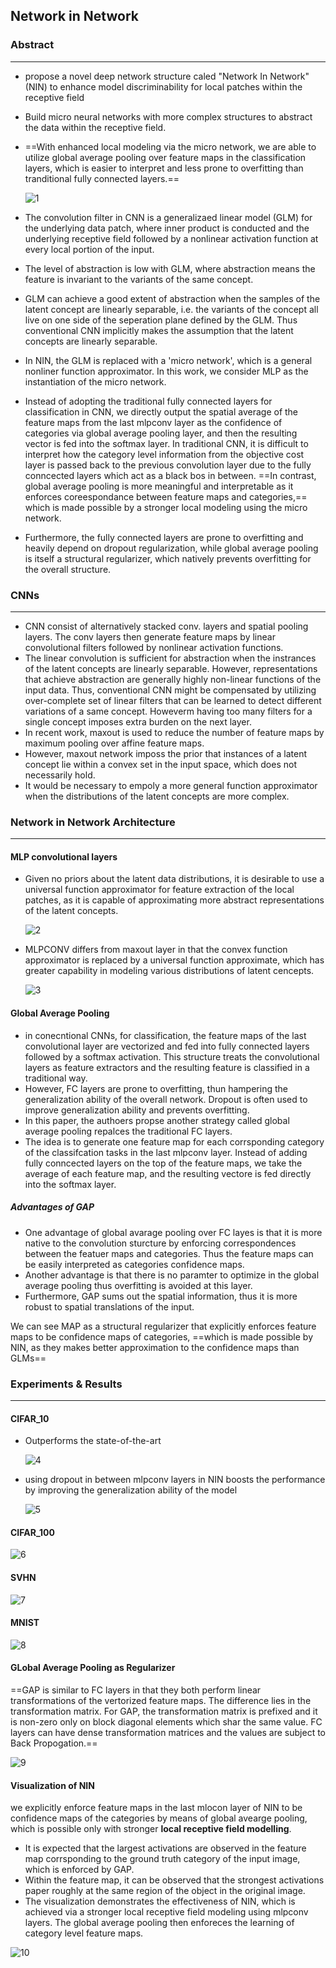 ## Network in Network



### Abstract

------

- propose a novel deep network structure caled "Network In Network" (NIN) to enhance model discriminability for local patches within the receptive field

- Build micro neural networks with more complex structures to abstract the data within the receptive field.

- ==With enhanced local modeling via the micro network, we are able to utilize global average pooling over feature maps in the classification layers, which is easier to interpret and less prone to overfitting than tranditional fully connected layers.==

  ![1](./res/1.png)



- The convolution filter in CNN is a generalizaed linear model (GLM) for the underlying data patch, where inner product is conducted and the underlying receptive field followed by a nonlinear activation function at every local portion of the input.

- The level of abstraction is low with GLM, where abstraction means the feature is invariant to the variants of the same concept.

- GLM can achieve a good extent of abstraction when the samples of the latent concept are linearly separable, i.e. the variants of the concept all live on one side of the seperation plane defined by the GLM. Thus conventional CNN implicitly makes the assumption that the latent concepts are linearly separable.

- In NIN, the GLM is replaced with a 'micro network', which is a general nonliner function approximator. In this work, we consider MLP as the instantiation of the micro network.

- Instead of adopting the traditional fully connected layers for classification in CNN, we directly output the spatial average of the feature maps from the last mlpconv layer as the confidence of categories via global average pooling layer, and then the resulting vector is fed into the softmax layer. In traditional CNN, it is difficult to interpret how the category level information from the objective cost layer is passed back to the previous convolution layer due to the fully conncected layers which act as a black bos in between. ==In contrast, global average pooling is more meaningful and interpretable as it enforces coreespondance between feature maps and categories,== which is made possible by a stronger local modeling using the micro network.

- Furthermore, the fully connected layers are prone to overfitting and heavily depend on dropout regularization, while global average pooling is itself a structural regularizer, which natively prevents overfitting for the overall structure.

  



### CNNs

------

- CNN consist of alternatively stacked conv. layers and spatial pooling layers. The conv layers then generate feature maps by linear convolutional filters followed by nonlinear activation functions.
- The linear convolution is sufficient for abstraction when the instrances of the latent concepts are linearly separable. However, representations that achieve abstraction are generally highly non-linear functions of the input data. Thus, conventional CNN might be compensated by utilizing over-complete set of linear filters that can be learned to detect different variations of a same concept. Howeverm having too many filters for a single concept imposes extra burden on the next layer.
- In recent work, maxout is used to reduce the number of feature maps by maximum pooling over affine feature maps.
- However, maxout network imposs the prior that instances of a latent concept lie within a convex set in the input space, which does not necessarily hold.
- It would be necessary to empoly a more general function approximator when the distributions of the latent concepts are more complex.



### Network in Network Architecture

------

#### MLP convolutional layers

- Given no priors about the latent data distributions, it is desirable to use a universal function approximator for feature extraction of the local patches, as it is capable of approximating more abstract representations of the latent concepts.

  ![2](./res/2.png)

- MLPCONV differs from maxout layer in that the convex function approximator is replaced by a universal function approximate, which has greater capability in modeling various distributions of latent cencepts.

  ![3](./res/3.png)





#### Global Average Pooling

- in conecntional CNNs, for classification, the feature maps of the last convolutional layer are vectorized and fed into fully connected layers followed by a softmax activation. This structure treats the convolutional layers as feature extractors and the resulting feature is classified in a traditional way.
- However, FC layers are prone to overfitting, thun hampering the generalization ability of the overall network. Dropout is often used to improve generalization ability and prevents overfitting.
- In this paper, the authoers propse another strategy called global average pooling repalces the traditional FC layers.
- The idea is to generate one feature map for each corrsponding category of the classifcation tasks in the last mlpconv layer. Instead of adding fully conncected layers on the top of the feature maps, we take the average of each feature map, and the resulting vectore is fed directly into the softmax layer.

##### Advantages of GAP

- One advantage of global avarage pooling over FC layes is that it is more native to the convolution sturcture by enforcing correspondences between the featuer maps and categories. Thus the feature maps can be easily interpreted as categories confidence maps.
- Another advantage is that there is no paramter to optimize in the global average pooling thus overfitting is avoided at this layer.
- Furthermore, GAP sums out the spatial information, thus it is more robust to spatial translations of the input.

We can see MAP as a structural regularizer that explicitly enforces feature maps to be confidence maps of categories, ==which is made possible by NIN, as they makes better approximation to the confidence maps than GLMs==





### Experiments & Results

------

#### CIFAR_10

- Outperforms the state-of-the-art

  ![4](./res/4.png)

- using dropout in between mlpconv layers in NIN boosts the performance by improving the generalization ability of the model

  ![5](./res/5.png)

#### CIFAR_100

![6](./res/6.png)

#### SVHN

![7](./res/7.png)

#### MNIST

![8](./res/8.png)







#### GLobal Average Pooling as Regularizer

==GAP is similar to FC layers in that they both perform linear transformations of the vertorized feature maps. The difference lies in the transformation matrix. For GAP, the transformation matrix is prefixed and it is non-zero only on block diagonal elements which shar the same value. FC layers can have dense transformation matrices and the values are subject to Back Propogation.==

![9](./res/9.png)



#### Visualization of NIN

we explicitly enforce feature maps in the last mlocon layer of NIN to be confidence maps of the categories by means of global avearge pooling, which is possible only with stronger **local receptive field modelling**.

- It is expected that the largest activations are observed in the feature map corrsponding to the ground truth category of the input image, which is enforced by GAP.
- Within the feature map, it can be observed that the strongest activations paper roughly at the same region of the object in the original image.
- The visualization demonstrates the effectiveness of NIN, which is achieved via a stronger local receptive field modeling using mlpconv layers. The global average pooling then enforeces the learning of category level feature maps.

![10](./res/10.png)